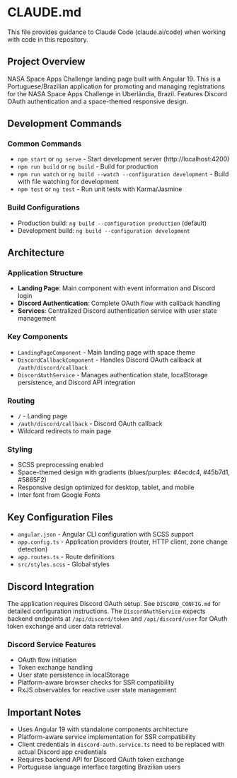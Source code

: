 # CLAUDE.md

This file provides guidance to Claude Code (claude.ai/code) when working with code in this repository.

## Project Overview
NASA Space Apps Challenge landing page built with Angular 19. This is a Portuguese/Brazilian application for promoting and managing registrations for the NASA Space Apps Challenge in Uberlândia, Brazil. Features Discord OAuth authentication and a space-themed responsive design.

## Development Commands

### Common Commands
- `npm start` or `ng serve` - Start development server (http://localhost:4200)
- `npm run build` or `ng build` - Build for production
- `npm run watch` or `ng build --watch --configuration development` - Build with file watching for development
- `npm test` or `ng test` - Run unit tests with Karma/Jasmine

### Build Configurations
- Production build: `ng build --configuration production` (default)
- Development build: `ng build --configuration development`

## Architecture

### Application Structure
- **Landing Page**: Main component with event information and Discord login
- **Discord Authentication**: Complete OAuth flow with callback handling
- **Services**: Centralized Discord authentication service with user state management

### Key Components
- `LandingPageComponent` - Main landing page with space theme
- `DiscordCallbackComponent` - Handles Discord OAuth callback at `/auth/discord/callback`
- `DiscordAuthService` - Manages authentication state, localStorage persistence, and Discord API integration

### Routing
- `/` - Landing page
- `/auth/discord/callback` - Discord OAuth callback
- Wildcard redirects to main page

### Styling
- SCSS preprocessing enabled
- Space-themed design with gradients (blues/purples: #4ecdc4, #45b7d1, #5865F2)
- Responsive design optimized for desktop, tablet, and mobile
- Inter font from Google Fonts

## Key Configuration Files
- `angular.json` - Angular CLI configuration with SCSS support
- `app.config.ts` - Application providers (router, HTTP client, zone change detection)
- `app.routes.ts` - Route definitions
- `src/styles.scss` - Global styles

## Discord Integration
The application requires Discord OAuth setup. See `DISCORD_CONFIG.md` for detailed configuration instructions. The `DiscordAuthService` expects backend endpoints at `/api/discord/token` and `/api/discord/user` for OAuth token exchange and user data retrieval.

### Discord Service Features
- OAuth flow initiation
- Token exchange handling
- User state persistence in localStorage
- Platform-aware browser checks for SSR compatibility
- RxJS observables for reactive user state management

## Important Notes
- Uses Angular 19 with standalone components architecture
- Platform-aware service implementation for SSR compatibility
- Client credentials in `discord-auth.service.ts` need to be replaced with actual Discord app credentials
- Requires backend API for Discord OAuth token exchange
- Portuguese language interface targeting Brazilian users